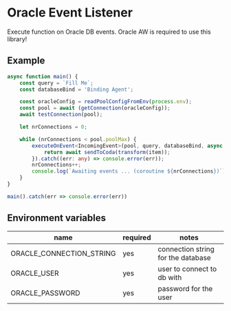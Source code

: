 # Oracle Event Listener

Execute function on Oracle DB events. Oracle AW is required to use this library!

## Example

```typescript
async function main() {
    const query = `Fill Me`;
    const databaseBind = 'Binding Agent';

    const oracleConfig = readPoolConfigFromEnv(process.env);
    const pool = await (getConnection(oracleConfig));
    await testConnection(pool);

    let nrConnections = 0;

    while (nrConnections < pool.poolMax) {
        executeOnEvent<IncomingEvent>(pool, query, databaseBind, async item => {
            return await sendToCoda(transform(item));
        }).catch((err: any) => console.error(err));
        nrConnections++;
        console.log(`Awaiting events ... (coroutine ${nrConnections})`);
    }
}

main().catch(err => console.error(err))
```

## Environment variables

name | required | notes
--- | --- | ---
ORACLE_CONNECTION_STRING | yes | connection string for the database
ORACLE_USER | yes | user to connect to db with
ORACLE_PASSWORD | yes | password for the user 
